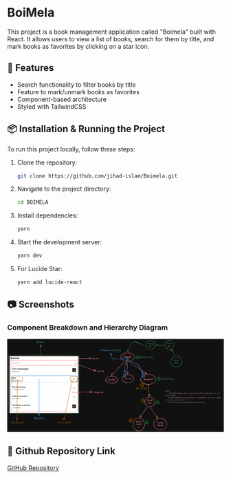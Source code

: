 # BoiMela

This project is a book management application called "Boimela" built with React. It allows users to view a list of books, search for them by title, and mark books as favorites by clicking on a star icon.

## 📂 Features

- Search functionality to filter books by title
- Feature to mark/unmark books as favorites
- Component-based architecture
- Styled with TailwindCSS

## 📦 Installation & Running the Project

To run this project locally, follow these steps:

1. Clone the repository:
   ```sh
   git clone https://github.com/jihad-islam/Boimela.git
   ```
2. Navigate to the project directory:
   ```sh
   cd BOIMELA
   ```
3. Install dependencies:
   ```sh
   yarn
   ```
4. Start the development server:
   ```sh
   yarn dev
   ```
5. For Lucide Star:
   ```sh
   yarn add lucide-react
   ```

## 📷 Screenshots

### Component Breakdown and Hierarchy Diagram

![Component Hierarchy](./src/assets/BoimelaHierarchy.png)

## 🚀 Github Repository Link

[GitHub Repository](https://github.com/jihad-islam/Boimela.git)
